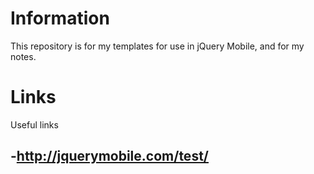 Information
===========

This repository is for my templates for use in jQuery Mobile, and for my notes.








Links
========================
Useful links

-http://jquerymobile.com/test/
-